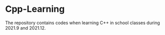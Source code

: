 # Cpp-Learning

The repository contains codes when learning C++ in school classes during 2021.9 and 2021.12.
